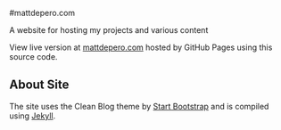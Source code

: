 #mattdepero.com

A website for hosting my projects and various content

View live version at [mattdepero.com](http://mattdepero.com) hosted by GitHub Pages using this source code.

## About Site

The site uses the Clean Blog theme by [Start Bootstrap](http://startbootstrap.com/template-overviews/clean-blog/) and is compiled using [Jekyll](http://jekyllrb.com/).
